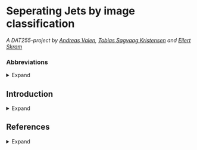 # Seperating Jets by image classification
*A DAT255-project by [Andreas Valen](https://github.com/andreasvalen), [Tobias Sagvaag Kristensen](https://github.com/Tobbelobby) and [Eilert Skram](https://github.com/EilertSkram)*

### Abbreviations

<details>
  <summary>Expand</summary>

  LHC - Large Hadron Collider
  
  CNN - A convolutional neural network (CNN) is a type of artificial neural network used primarily for image recognition and processing, due to its ability   to recognize patterns in images[1].

</details> 

## Introduction

<details>
  <summary>Expand</summary>
  
  *To be filled*


  
  ## ATLAS experiment

  
  *To be filled*


  ## Large Hadron Collider

  
  *To be filled*


  ## What is a Jet?
  
  *To be filled*

  ### Project description

  Proton-proton collisions within the ATLAS experiment at The Large Hadron Collider (LHC)
  produce multiple jets. Some of the jets appear more frequent, it is important to separate the
  jets, as the ongoing research for finding new particles often look for specific jets. In addition,
  current and future collision conditions at the LHC produce a large number of less interesting
  jets, which need to be separated from the other jets.

  In this case study we will focus on classifying W-bosons, quarks, and gluons. And if time,
  broaden the scope to other particles. The dataset provided contains pictures of 2D
  representations of energy deposition from particles interacting with a colorimeter. The aim is to
  explore different models, architecture, and deep learning techniques to optimism the result.
  Convolutional neural network has been successfully applied to this task within the ATLAS
  collaboration and can be a natural starting point.

  ### Goals:

  - Classifying the different jets
  - Experiment with different models and architectures.
  - If there is time, expand to other particles.

</details> 

## References

<details>
  <summary>Expand</summary>

  [1]: https://www.arm.com/glossary/convolutional-neural-network
  
</details> 
